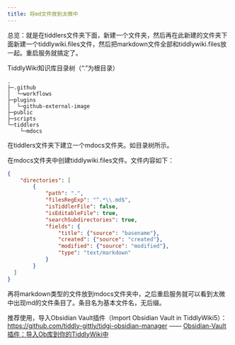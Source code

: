 ```yaml
---
title: 将md文件放到太微中
---
```


总览：就是在tiddlers文件夹下面，新建一个文件夹，然后再在此新建的文件夹下面新建一个tiddlywiki.files文件，然后把markdown文件全部和tiddlywiki.files放一起。重启服务就搞定了。

TiddlyWiki知识库目录树（“.”为根目录）

```
.
├─.github
│  └─workflows
├─plugins
│  └─github-external-image
├─public
├─scripts
└─tiddlers
    └─mdocs
```

在tiddlers文件夹下建立一个mdocs文件夹。如目录树所示。

在mdocs文件夹中创建tiddlywiki.files文件。文件内容如下：

```json
{
    "directories": [
        {
            "path": ".",
            "filesRegExp": "^.*\\.md$",
            "isTiddlerFile": false,
            "isEditableFile": true,
            "searchSubdirectories": true,
            "fields": {
                "title": {"source": "basename"},
                "created": {"source": "created"},
                "modified": {"source": "modified"},
                "type": "text/markdown"
            }
        }
  ]
}
```

再将markdown类型的文件放到mdocs文件夹中，之后重启服务就可以看到太微中出现md的文件条目了。条目名为基本文件名，无后缀。


推荐使用，导入Obsidian Vault插件（Import Obsidian Vault in TiddlyWiki5）：<https://github.com/tiddly-gittly/tidgi-obsidian-manager> —— [Obsidian-Vault插件：导入Ob库到你的TiddlyWiki中](#Obsidian-Vault%E6%8F%92%E4%BB%B6%EF%BC%9A%E5%AF%BC%E5%85%A5Ob%E5%BA%93%E5%88%B0%E4%BD%A0%E7%9A%84TiddlyWiki%E4%B8%AD)